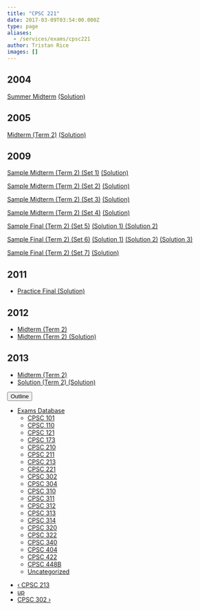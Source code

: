 ```yaml
---
title: "CPSC 221"
date: 2017-03-09T03:54:00.000Z
type: page
aliases:
  - /services/exams/cpsc221
author: Tristan Rice
images: []
---
```


<div class="field field-name-body field-type-text-with-summary field-label-hidden"><div class="field-items"><div class="field-item even"><h2>2004</h2>

<p><a href="/files/exams/2004/cs221-2004-s-midterm.pdf">Summer Midterm</a> <a href="/files/exams/2004/cs221-2004-s-midterm-solution.pdf">(Solution)</a></p>

<h2>2005</h2>

<p><a href="/files/exams/2005/cs221-2005-t2-midterm.pdf">Midterm (Term 2)</a> <a href="/files/exams/2005/cs221-2005-t2-midterm-solution.pdf">(Solution)</a></p>

<h2>2009</h2>

<p><a href="/files/exams/2009/cs221-2009-t2-sample-midterm-final-set1.pdf">Sample Midterm (Term 2) (Set 1)</a> <a href="/files/exams/2009/cs221-2009-t2-sample-midterm-final-set1-solution.pdf">(Solution)</a></p>

<p><a href="/files/exams/2009/cs221-2009-t2-sample-midterm-final-set2.pdf">Sample Midterm (Term 2) (Set 2)</a> <a href="/files/exams/2009/cs221-2009-t2-sample-midterm-final-set2-solution.pdf">(Solution)</a></p>

<p><a href="/files/exams/2009/cs221-2009-t2-sample-midterm-final-set3.pdf">Sample Midterm (Term 2) (Set 3)</a> <a href="/files/exams/2009/cs221-2009-t2-sample-midterm-final-set3-solution.pdf">(Solution)</a></p>

<p><a href="/files/exams/2009/cs221-2009-t2-sample-midterm-final-set4.pdf">Sample Midterm (Term 2) (Set 4)</a> <a href="/files/exams/2009/cs221-2009-t2-sample-midterm-final-set4-solution.pdf">(Solution)</a></p>

<p><a href="/files/exams/2009/cs221-2009-t2-sample-final-set5.pdf">Sample Final (Term 2) (Set 5)</a> <a href="/files/exams/2009/cs221-2009-t2-sample-final-set5-solution1.pdf">(Solution 1) </a><a href="/files/exams/2009/cs221-2009-t2-sample-final-set5-solution2.pdf">(Solution 2)</a></p>

<p><a href="/files/exams/2009/cs221-2009-t2-sample-final-set6.pdf">Sample Final (Term 2) (Set 6)</a> <a href="/files/exams/2009/cs221-2009-t2-sample-final-set6-solution1.pdf">(Solution 1)</a> <a href="/files/exams/2009/cs221-2009-t2-sample-final-set6-solution2.pdf">(Solution 2)</a> <a href="/files/exams/2009/cs221-2009-t2-sample-final-set6-solution3.pdf">(Solution 3)</a></p>

<p><a href="/files/exams/2009/cs221-2009-t2-sample-final-set7.pdf">Sample Final (Term 2) (Set 7)</a> <a href="/files/exams/2009/cs221-2009-t2-sample-final-set7-solution.pdf">(Solution)</a></p>

<h2>2011</h2>

<ul>
<li><a href="https://ubccsss.org/files/cpsc221-2011-W2finalpracticesoln.pdf">Practice Final (Solution)</a></li>
</ul>

<h2>2012</h2>

<ul>
<li><a href="https://ubccsss.org/files/2012W2midterm.pdf">Midterm (Term 2)</a></li>
<li><a href="https://ubccsss.org/files/2012W2midtermSOLN.pdf">Midterm (Term 2) (Solution)</a></li>
</ul>

<h2>2013</h2>

<ul>
<li><a href="https://ubccsss.org/files/2013W2midterm.pdf">Midterm (Term 2)</a></li>
<li><a href="https://ubccsss.org/files/2013W2midtermSOLN.pdf">Solution (Term 2) (Solution)</a></li>
</ul>
</div></div></div>  <div id="book-navigation-1440" class="book-navigation">
    <div class="book-toc btn-group pull-right">  <button type="button" class="btn btn-link dropdown-toggle" data-toggle="dropdown"><span class="icon glyphicon glyphicon-list" aria-hidden="true"></span> Outline <span class="caret"></span></button><ul class="dropdown-menu" role="menu"><li class="first last expanded" role="presentation"><a href="/services/exams">Exams Database</a><ul class="dropdown-menu" role="menu"><li class="first leaf" role="presentation"><a href="/services/exams/cpsc101">CPSC 101</a></li>
<li class="leaf" role="presentation"><a href="/services/exams/cpsc110">CPSC 110</a></li>
<li class="leaf" role="presentation"><a href="/services/exams/cpsc121">CPSC 121</a></li>
<li class="leaf" role="presentation"><a href="/services/exams/cpsc173">CPSC 173</a></li>
<li class="leaf" role="presentation"><a href="/services/exams/cpsc210">CPSC 210</a></li>
<li class="leaf" role="presentation"><a href="/services/exams/cpsc211">CPSC 211</a></li>
<li class="leaf" role="presentation"><a href="/services/exams/cpsc213">CPSC 213</a></li>
<li class="leaf active" role="presentation"><a href="/services/exams/cpsc221" class="active">CPSC 221</a></li>
<li class="leaf" role="presentation"><a href="/services/exams/cpsc302">CPSC 302</a></li>
<li class="leaf" role="presentation"><a href="/services/exams/cpsc304">CPSC 304</a></li>
<li class="leaf" role="presentation"><a href="/services/exams/cpsc310">CPSC 310</a></li>
<li class="leaf" role="presentation"><a href="/services/exams/cpsc311">CPSC 311 </a></li>
<li class="leaf" role="presentation"><a href="/services/exams/cpsc312">CPSC 312</a></li>
<li class="leaf" role="presentation"><a href="/services/exams/cpsc313">CPSC 313</a></li>
<li class="leaf" role="presentation"><a href="/services/exams/cpsc314">CPSC 314</a></li>
<li class="leaf" role="presentation"><a href="/services/exams/cpsc320">CPSC 320</a></li>
<li class="leaf" role="presentation"><a href="/services/exams/cpsc322">CPSC 322</a></li>
<li class="leaf" role="presentation"><a href="/services/exams/cpsc340">CPSC 340</a></li>
<li class="leaf" role="presentation"><a href="/services/exams/cpsc404">CPSC 404</a></li>
<li class="leaf" role="presentation"><a href="/services/exams/cpsc422">CPSC 422</a></li>
<li class="leaf" role="presentation"><a href="/services/exams/cpsc448B">CPSC 448B</a></li>
<li class="last leaf" role="presentation"><a href="/node/1455">Uncategorized</a></li>
</ul></li>
</ul></div>
        <ul class="pager clearfix">
              <li class="previous"><a href="/services/exams/cpsc213" class="page-previous" title="Go to previous page">&#x2039; CPSC 213</a></li>
                    <li><a href="/services/exams" class="page-up" title="Go to parent page">up</a></li>
                    <li class="next"><a href="/services/exams/cpsc302" class="page-next" title="Go to next page">CPSC 302 &#x203A;</a></li>
          </ul>

  </div>
    <footer>
          </footer>
